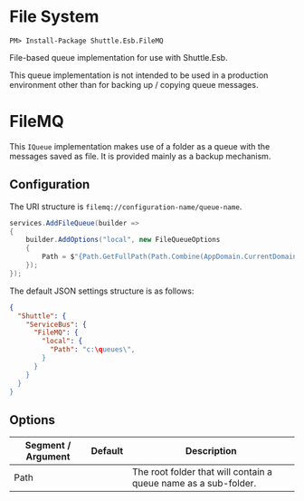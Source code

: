 # File System

```
PM> Install-Package Shuttle.Esb.FileMQ
```

File-based queue implementation for use with Shuttle.Esb.

This queue implementation is not intended to be used in a production environment other than for backing up / copying queue messages.

# FileMQ

This `IQueue` implementation makes use of a folder as a queue with the messages saved as file.  It is provided mainly as a backup mechanism.

## Configuration

The URI structure is `filemq://configuration-name/queue-name`.

```c#
services.AddFileQueue(builder =>
{
    builder.AddOptions("local", new FileQueueOptions
    {
        Path = $"{Path.GetFullPath(Path.Combine(AppDomain.CurrentDomain.BaseDirectory, ".."))}\\queues\\"
    });
});
```

The default JSON settings structure is as follows:

```json
{
  "Shuttle": {
    "ServiceBus": {
      "FileMQ": {
        "local": {
          "Path": "c:\queues\",
        }
      }
    }
  }
}
```

## Options

| Segment / Argument | Default | Description |
| --- | --- | --- | 
| Path | | The root folder that will contain a queue name as a sub-folder. |
